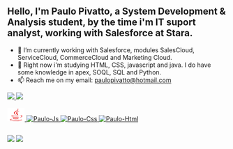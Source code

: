 ## Hello, I'm Paulo Pivatto, a System Development & Analysis student, by the time i'm IT suport analyst, working with Salesforce at Stara.

- 🔭 I’m currently working with Salesforce, modules SalesCloud, ServiceCloud, CommerceCloud and Marketing Cloud.
- 🌱 Right now i'm studying HTML, CSS, javascript and java. I do have some knowledge in apex, SOQL, SQL and Python.
- 📫 Reach me on my email: paulopivatto@hotmail.com

<div>
  <a href="https://github.com/PauloPivatto38">
  <img height="180em" src="https://github-readme-stats.vercel.app/api?username=Lcooser&show_icons=true&theme=dark&inclue_all_comits=true&count_private=true"/>
  <img height="180em" src="https://github-readme-stats.vercel.app/api/top-langs/?username=Lcooser&layout=compact&langs_count=16&theme=dark"/>
</div>
  
  <div style="display: inline_block"><br>
    <img align"center" alt="Paulo-Java" height="30" width="40"  src="https://github.com/devicons/devicon/blob/v2.16.0/icons/java/java-plain.svg" />
    <img align"center" alt="Paulo-Js" height="30" width="40" src="https://cdn.jsdelivr.net/gh/devicons/devicon/icons/javascript/javascript-original.svg" />
    <img align"center" alt="Paulo-Css" height="30" width="40"  src="https://cdn.jsdelivr.net/gh/devicons/devicon/icons/css3/css3-original.svg" />
    <img align"center" alt="Paulo-Html" height="30" width="40" src="https://cdn.jsdelivr.net/gh/devicons/devicon/icons/html5/html5-original.svg" />
</div>
  
##
  
<div>
  <a href="https://www.instagram.com/p.pivatto/" target+"_blank"><img src="https://img.shields.io/badge/-Instagram-%23E4405F?style=for-the-badge&logo=instagram&logoColor=white" target="_blank"></a>
  <a href="https://www.linkedin.com/in/paulo-pivatto-819853195/" target+"_blank"><img src="https://img.shields.io/badge/-LinkedIn-%230077B5?style=for-the-badge&logo=linkedin&logoColor=white" target="_blank"></a>
